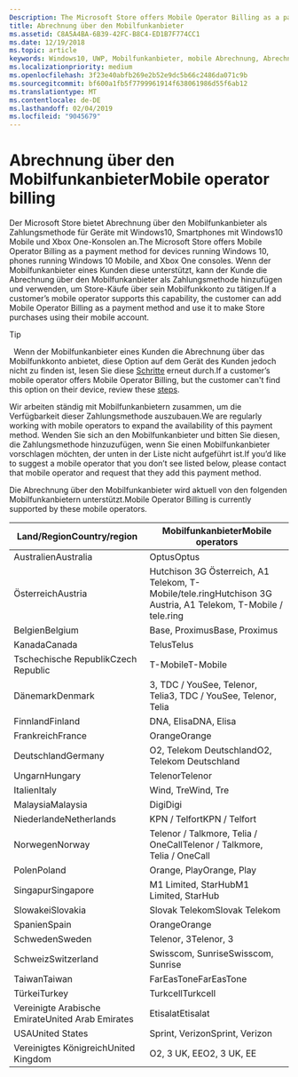 ```yaml
---
Description: The Microsoft Store offers Mobile Operator Billing as a payment method for mobile operators who support this capability.
title: Abrechnung über den Mobilfunkanbieter
ms.assetid: C8A5A4BA-6B39-42FC-B8C4-ED1B7F774CC1
ms.date: 12/19/2018
ms.topic: article
keywords: Windows10, UWP, Mobilfunkanbieter, mobile Abrechnung, Abrechnung über den Mobilfunkanbieter
ms.localizationpriority: medium
ms.openlocfilehash: 3f23e40abfb269e2b52e9dc5b66c2486da071c9b
ms.sourcegitcommit: bf600a1fb5f7799961914f638061986d55f6ab12
ms.translationtype: MT
ms.contentlocale: de-DE
ms.lasthandoff: 02/04/2019
ms.locfileid: "9045679"
---
```

# <a name="mobile-operator-billing"></a><span data-ttu-id="3a288-103">Abrechnung über den Mobilfunkanbieter</span><span class="sxs-lookup"><span data-stu-id="3a288-103">Mobile operator billing</span></span>


<span data-ttu-id="3a288-104">Der Microsoft Store bietet Abrechnung über den Mobilfunkanbieter als Zahlungsmethode für Geräte mit Windows10, Smartphones mit Windows10 Mobile und Xbox One-Konsolen an.</span><span class="sxs-lookup"><span data-stu-id="3a288-104">The Microsoft Store offers Mobile Operator Billing as a payment method for devices running Windows 10, phones running Windows 10 Mobile, and Xbox One consoles.</span></span> <span data-ttu-id="3a288-105">Wenn der Mobilfunkanbieter eines Kunden diese unterstützt, kann der Kunde die Abrechnung über den Mobilfunkanbieter als Zahlungsmethode hinzufügen und verwenden, um Store-Käufe über sein Mobilfunkkonto zu tätigen.</span><span class="sxs-lookup"><span data-stu-id="3a288-105">If a customer’s mobile operator supports this capability, the customer can add Mobile Operator Billing as a payment method and use it to make Store purchases using their mobile account.</span></span>

> [!TIP]
>  <span data-ttu-id="3a288-106">Wenn der Mobilfunkanbieter eines Kunden die Abrechnung über das Mobilfunkkonto anbietet, diese Option auf dem Gerät des Kunden jedoch nicht zu finden ist, lesen Sie diese [Schritte](https://go.microsoft.com/fwlink/p/?LinkId=523993) erneut durch.</span><span class="sxs-lookup"><span data-stu-id="3a288-106">If a customer’s mobile operator offers Mobile Operator Billing, but the customer can't find this option on their device, review these [steps](https://go.microsoft.com/fwlink/p/?LinkId=523993).</span></span>

<span data-ttu-id="3a288-107">Wir arbeiten ständig mit Mobilfunkanbietern zusammen, um die Verfügbarkeit dieser Zahlungsmethode auszubauen.</span><span class="sxs-lookup"><span data-stu-id="3a288-107">We are regularly working with mobile operators to expand the availability of this payment method.</span></span> <span data-ttu-id="3a288-108">Wenden Sie sich an den Mobilfunkanbieter und bitten Sie diesen, die Zahlungsmethode hinzuzufügen, wenn Sie einen Mobilfunkanbieter vorschlagen möchten, der unten in der Liste nicht aufgeführt ist.</span><span class="sxs-lookup"><span data-stu-id="3a288-108">If you’d like to suggest a mobile operator that you don’t see listed below, please contact that mobile operator and request that they add this payment method.</span></span>

<span data-ttu-id="3a288-109">Die Abrechnung über den Mobilfunkanbieter wird aktuell von den folgenden Mobilfunkanbietern unterstützt.</span><span class="sxs-lookup"><span data-stu-id="3a288-109">Mobile Operator Billing is currently supported by these mobile operators.</span></span>

| <span data-ttu-id="3a288-110">Land/Region</span><span class="sxs-lookup"><span data-stu-id="3a288-110">Country/region</span></span>  | <span data-ttu-id="3a288-111">Mobilfunkanbieter</span><span class="sxs-lookup"><span data-stu-id="3a288-111">Mobile operators</span></span>                 |
|-----------------|----------------------------------|
| <span data-ttu-id="3a288-112">Australien</span><span class="sxs-lookup"><span data-stu-id="3a288-112">Australia</span></span>       | <span data-ttu-id="3a288-113">Optus</span><span class="sxs-lookup"><span data-stu-id="3a288-113">Optus</span></span>                            |
| <span data-ttu-id="3a288-114">Österreich</span><span class="sxs-lookup"><span data-stu-id="3a288-114">Austria</span></span>         | <span data-ttu-id="3a288-115">Hutchison 3G Österreich, A1 Telekom, T-Mobile/tele.ring</span><span class="sxs-lookup"><span data-stu-id="3a288-115">Hutchison 3G Austria, A1 Telekom, T-Mobile / tele.ring</span></span>  |
| <span data-ttu-id="3a288-116">Belgien</span><span class="sxs-lookup"><span data-stu-id="3a288-116">Belgium</span></span>         | <span data-ttu-id="3a288-117">Base, Proximus</span><span class="sxs-lookup"><span data-stu-id="3a288-117">Base, Proximus</span></span>                   |
| <span data-ttu-id="3a288-118">Kanada</span><span class="sxs-lookup"><span data-stu-id="3a288-118">Canada</span></span>          | <span data-ttu-id="3a288-119">Telus</span><span class="sxs-lookup"><span data-stu-id="3a288-119">Telus</span></span>                            |
| <span data-ttu-id="3a288-120">Tschechische Republik</span><span class="sxs-lookup"><span data-stu-id="3a288-120">Czech Republic</span></span>  | <span data-ttu-id="3a288-121">T-Mobile</span><span class="sxs-lookup"><span data-stu-id="3a288-121">T-Mobile</span></span>                         |
| <span data-ttu-id="3a288-122">Dänemark</span><span class="sxs-lookup"><span data-stu-id="3a288-122">Denmark</span></span>         | <span data-ttu-id="3a288-123">3, TDC / YouSee, Telenor, Telia</span><span class="sxs-lookup"><span data-stu-id="3a288-123">3, TDC / YouSee, Telenor, Telia</span></span>  |
| <span data-ttu-id="3a288-124">Finnland</span><span class="sxs-lookup"><span data-stu-id="3a288-124">Finland</span></span>         | <span data-ttu-id="3a288-125">DNA, Elisa</span><span class="sxs-lookup"><span data-stu-id="3a288-125">DNA, Elisa</span></span>                       |
| <span data-ttu-id="3a288-126">Frankreich</span><span class="sxs-lookup"><span data-stu-id="3a288-126">France</span></span>          | <span data-ttu-id="3a288-127">Orange</span><span class="sxs-lookup"><span data-stu-id="3a288-127">Orange</span></span>                           |
| <span data-ttu-id="3a288-128">Deutschland</span><span class="sxs-lookup"><span data-stu-id="3a288-128">Germany</span></span>         | <span data-ttu-id="3a288-129">O2, Telekom Deutschland</span><span class="sxs-lookup"><span data-stu-id="3a288-129">O2, Telekom Deutschland</span></span>          |
| <span data-ttu-id="3a288-130">Ungarn</span><span class="sxs-lookup"><span data-stu-id="3a288-130">Hungary</span></span>         | <span data-ttu-id="3a288-131">Telenor</span><span class="sxs-lookup"><span data-stu-id="3a288-131">Telenor</span></span>                          |
| <span data-ttu-id="3a288-132">Italien</span><span class="sxs-lookup"><span data-stu-id="3a288-132">Italy</span></span>           | <span data-ttu-id="3a288-133">Wind, Tre</span><span class="sxs-lookup"><span data-stu-id="3a288-133">Wind, Tre</span></span>                        |
| <span data-ttu-id="3a288-134">Malaysia</span><span class="sxs-lookup"><span data-stu-id="3a288-134">Malaysia</span></span>        | <span data-ttu-id="3a288-135">Digi</span><span class="sxs-lookup"><span data-stu-id="3a288-135">Digi</span></span>                             |
| <span data-ttu-id="3a288-136">Niederlande</span><span class="sxs-lookup"><span data-stu-id="3a288-136">Netherlands</span></span>     | <span data-ttu-id="3a288-137">KPN / Telfort</span><span class="sxs-lookup"><span data-stu-id="3a288-137">KPN / Telfort</span></span>                    |
| <span data-ttu-id="3a288-138">Norwegen</span><span class="sxs-lookup"><span data-stu-id="3a288-138">Norway</span></span>          | <span data-ttu-id="3a288-139">Telenor / Talkmore, Telia / OneCall</span><span class="sxs-lookup"><span data-stu-id="3a288-139">Telenor / Talkmore, Telia / OneCall</span></span>   |
| <span data-ttu-id="3a288-140">Polen</span><span class="sxs-lookup"><span data-stu-id="3a288-140">Poland</span></span>          | <span data-ttu-id="3a288-141">Orange, Play</span><span class="sxs-lookup"><span data-stu-id="3a288-141">Orange, Play</span></span>                     |
| <span data-ttu-id="3a288-142">Singapur</span><span class="sxs-lookup"><span data-stu-id="3a288-142">Singapore</span></span>       | <span data-ttu-id="3a288-143">M1 Limited, StarHub</span><span class="sxs-lookup"><span data-stu-id="3a288-143">M1 Limited, StarHub</span></span>              |
| <span data-ttu-id="3a288-144">Slowakei</span><span class="sxs-lookup"><span data-stu-id="3a288-144">Slovakia</span></span>        | <span data-ttu-id="3a288-145">Slovak Telekom</span><span class="sxs-lookup"><span data-stu-id="3a288-145">Slovak Telekom</span></span>                   |
| <span data-ttu-id="3a288-146">Spanien</span><span class="sxs-lookup"><span data-stu-id="3a288-146">Spain</span></span>           | <span data-ttu-id="3a288-147">Orange</span><span class="sxs-lookup"><span data-stu-id="3a288-147">Orange</span></span>                           |
| <span data-ttu-id="3a288-148">Schweden</span><span class="sxs-lookup"><span data-stu-id="3a288-148">Sweden</span></span>          | <span data-ttu-id="3a288-149">Telenor, 3</span><span class="sxs-lookup"><span data-stu-id="3a288-149">Telenor, 3</span></span>                       |
| <span data-ttu-id="3a288-150">Schweiz</span><span class="sxs-lookup"><span data-stu-id="3a288-150">Switzerland</span></span>     | <span data-ttu-id="3a288-151">Swisscom, Sunrise</span><span class="sxs-lookup"><span data-stu-id="3a288-151">Swisscom, Sunrise</span></span>                |
| <span data-ttu-id="3a288-152">Taiwan</span><span class="sxs-lookup"><span data-stu-id="3a288-152">Taiwan</span></span>          | <span data-ttu-id="3a288-153">FarEasTone</span><span class="sxs-lookup"><span data-stu-id="3a288-153">FarEasTone</span></span>                       |
| <span data-ttu-id="3a288-154">Türkei</span><span class="sxs-lookup"><span data-stu-id="3a288-154">Turkey</span></span>          | <span data-ttu-id="3a288-155">Turkcell</span><span class="sxs-lookup"><span data-stu-id="3a288-155">Turkcell</span></span>                         |
| <span data-ttu-id="3a288-156">Vereinigte Arabische Emirate</span><span class="sxs-lookup"><span data-stu-id="3a288-156">United Arab Emirates</span></span> | <span data-ttu-id="3a288-157">Etisalat</span><span class="sxs-lookup"><span data-stu-id="3a288-157">Etisalat</span></span>                    |
| <span data-ttu-id="3a288-158">USA</span><span class="sxs-lookup"><span data-stu-id="3a288-158">United States</span></span>   | <span data-ttu-id="3a288-159">Sprint, Verizon</span><span class="sxs-lookup"><span data-stu-id="3a288-159">Sprint, Verizon</span></span>                  |
| <span data-ttu-id="3a288-160">Vereinigtes Königreich</span><span class="sxs-lookup"><span data-stu-id="3a288-160">United Kingdom</span></span>  | <span data-ttu-id="3a288-161">O2, 3 UK, EE</span><span class="sxs-lookup"><span data-stu-id="3a288-161">O2, 3 UK, EE</span></span>                     |

 



 


 

 




